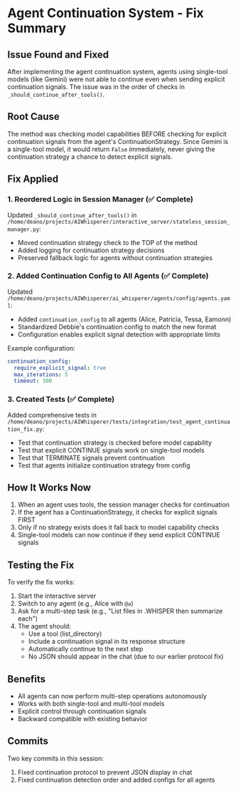 # Agent Continuation System - Fix Summary

## Issue Found and Fixed

After implementing the agent continuation system, agents using single-tool models (like Gemini) were not able to continue even when sending explicit continuation signals. The issue was in the order of checks in `_should_continue_after_tools()`.

## Root Cause

The method was checking model capabilities BEFORE checking for explicit continuation signals from the agent's ContinuationStrategy. Since Gemini is a single-tool model, it would return `False` immediately, never giving the continuation strategy a chance to detect explicit signals.

## Fix Applied

### 1. Reordered Logic in Session Manager (✅ Complete)

Updated `_should_continue_after_tools()` in `/home/deano/projects/AIWhisperer/interactive_server/stateless_session_manager.py`:
- Moved continuation strategy check to the TOP of the method
- Added logging for continuation strategy decisions
- Preserved fallback logic for agents without continuation strategies

### 2. Added Continuation Config to All Agents (✅ Complete)

Updated `/home/deano/projects/AIWhisperer/ai_whisperer/agents/config/agents.yaml`:
- Added `continuation_config` to all agents (Alice, Patricia, Tessa, Eamonn)
- Standardized Debbie's continuation config to match the new format
- Configuration enables explicit signal detection with appropriate limits

Example configuration:
```yaml
continuation_config:
  require_explicit_signal: true
  max_iterations: 5
  timeout: 300
```

### 3. Created Tests (✅ Complete)

Added comprehensive tests in `/home/deano/projects/AIWhisperer/tests/integration/test_agent_continuation_fix.py`:
- Test that continuation strategy is checked before model capability
- Test that explicit CONTINUE signals work on single-tool models
- Test that TERMINATE signals prevent continuation
- Test that agents initialize continuation strategy from config

## How It Works Now

1. When an agent uses tools, the session manager checks for continuation
2. If the agent has a ContinuationStrategy, it checks for explicit signals FIRST
3. Only if no strategy exists does it fall back to model capability checks
4. Single-tool models can now continue if they send explicit CONTINUE signals

## Testing the Fix

To verify the fix works:
1. Start the interactive server
2. Switch to any agent (e.g., Alice with `@a`)
3. Ask for a multi-step task (e.g., "List files in .WHISPER then summarize each")
4. The agent should:
   - Use a tool (list_directory)
   - Include a continuation signal in its response structure
   - Automatically continue to the next step
   - No JSON should appear in the chat (due to our earlier protocol fix)

## Benefits

- All agents can now perform multi-step operations autonomously
- Works with both single-tool and multi-tool models
- Explicit control through continuation signals
- Backward compatible with existing behavior

## Commits

Two key commits in this session:
1. Fixed continuation protocol to prevent JSON display in chat
2. Fixed continuation detection order and added configs for all agents